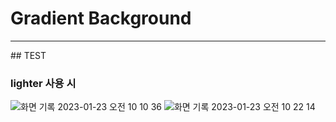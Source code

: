 # Gradient Background
<hr>
## TEST

### lighter 사용 시
![화면 기록 2023-01-23 오전 10 10 36](https://user-images.githubusercontent.com/76833478/213952070-5d2f6521-fbbf-42ed-8f40-31084d8257ae.gif)
![화면 기록 2023-01-23 오전 10 22 14](https://user-images.githubusercontent.com/76833478/213952119-f2a9f9dd-4513-4383-800f-2c7f3efa06a6.gif)

